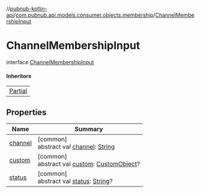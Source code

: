 //[pubnub-kotlin-api](../../../index.md)/[com.pubnub.api.models.consumer.objects.membership](../index.md)/[ChannelMembershipInput](index.md)

# ChannelMembershipInput

interface [ChannelMembershipInput](index.md)

#### Inheritors

| |
|---|
| [Partial](../-p-n-channel-membership/-partial/index.md) |

## Properties

| Name | Summary |
|---|---|
| [channel](channel.md) | [common]<br>abstract val [channel](channel.md): [String](https://kotlinlang.org/api/latest/jvm/stdlib/kotlin/-string/index.html) |
| [custom](custom.md) | [common]<br>abstract val [custom](custom.md): [CustomObject](../../com.pubnub.kmp/-custom-object/index.md)? |
| [status](status.md) | [common]<br>abstract val [status](status.md): [String](https://kotlinlang.org/api/latest/jvm/stdlib/kotlin/-string/index.html)? |
